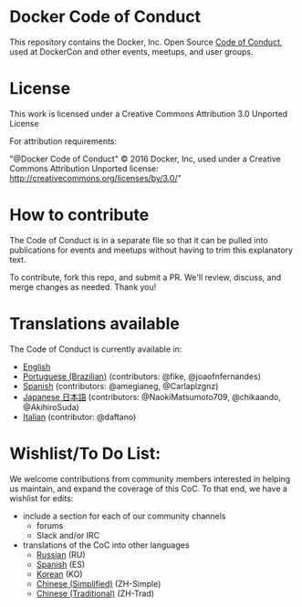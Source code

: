 # Docker Code of Conduct

This repository contains the Docker, Inc. Open Source [Code of Conduct](code-of-conduct-EN.md), used at DockerCon and other events, meetups, and user groups.

# License

This work is licensed under a Creative Commons Attribution 3.0 Unported License

For attribution requirements:

"@Docker Code of Conduct" © 2016 Docker, Inc, used under a Creative Commons Attribution Unported license: http://creativecommons.org/licenses/by/3.0/"

# How to contribute

The Code of Conduct is in a separate file so that it can be pulled into
publications for events and meetups without having to trim this explanatory
text.

To contribute, fork this repo, and submit a PR. We'll review, discuss, and merge
changes as needed. Thank you!

# Translations available

The Code of Conduct is currently available in:
- [English](code-of-conduct-EN.md)
- [Portuguese (Brazilian)](code-of-conduct-PT.md) (contributors: @fike, @joaofnfernandes)
- [Spanish](code-of-conduct-ES.md) (contributors: @amegianeg, @Carlaplzgnz)
- [Japanese 日本語](code-of-conduct-JP.md) (contributors: @NaokiMatsumoto709, @chikaando, @AkihiroSuda)
- [Italian](code-of-conduct-IT.md) (contributor: @daftano)

# Wishlist/To Do List:

We welcome contributions from community members interested in helping us maintain, and expand the coverage of this CoC.  To that end, we have a wishlist for edits:

- include a section for each of our community channels
  - forums
  - Slack and/or IRC
- translations of the CoC into other languages
  - [Russian](https://github.com/docker/code-of-conduct/issues/14) (RU)
  - [Spanish](https://github.com/docker/code-of-conduct/issues/13) (ES)
  - [Korean](https://github.com/docker/code-of-conduct/issues/12) (KO)
  - [Chinese (Simplified)](https://github.com/docker/code-of-conduct/issues/16) (ZH-Simple)
  - [Chinese (Traditional)](https://github.com/docker/code-of-conduct/issues/18) (ZH-Trad)
